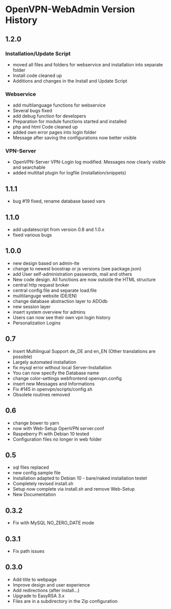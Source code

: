 # OpenVPN-WebAdmin Version History

## 1.2.0

### Installation/Update Script

- moved all files and folders for webservice and installation into separate folder
- Install code cleaned up
- Additions and changes in the Install and Update Script

### Webservice

- add multilanguage functions for webservice
- Several bugs fixed
- add debug function for developers
- Preparation for module functions started and installed
- php and html Code cleaned up
- added own error pages into login folder
- Message after saving the configurations now better visible

### VPN-Server

- OpenVPN-Server VPN-Login log modified. Messages now clearly visible and searchable
- added multitail plugin for logfile (installation/snippets)

## 1.1.1

- bug #19 fixed, rename database based vars

## 1.1.0

- add updatescript from version 0.8 and 1.0.x
- fixed various bugs

## 1.0.0

- new design based on admin-lte
- change to newest boostrap or js versions (see package.json)
- add User self-administration passwords, mail and others
- New code design. All functions are now outside the HTML structure
- central http request broker
- central config.file and separate load.file
- mulitilanguge website (DE/EN)
- change database abstraction layer to ADOdb
- new session layer
- insert system overview for admins
- Users can now see their own vpn login history
- Personalization Logins

## 0.7

- Insert Multilingual Support de_DE and en_EN (Other translations are possible)
- Largely automated installation
- fix mysql error without local Server-Installation
- You can now specify the Database name
- change color-settings webfrontend openvpn.config
- insert new Messages and Informations
- Fix #145 in openvpn/scripts/config.sh
- Obsolete routines removed

## 0.6

- change bower to yarn
- now with Web-Setup OpenVPN server.conf
- Raspeberry Pi with Debian 10 tested
- Configuration files no longer in web folder

## 0.5

- sql files replaced
- new config.sample file
- Installation adapted to Debian 10 - bare/naked installation testet
- Completely revised install.sh
- Setup now complete via install.sh and remove Web-Setup
- New Documentation

## 0.3.2

- Fix with MySQL NO_ZERO_DATE mode

## 0.3.1

- Fix path issues

## 0.3.0

- Add title to webpage
- Improve design and user experience
- Add redirections (after install...)
- Upgrade to EasyRSA 3.x
- Files are in a subdirectory in the Zip configuration
